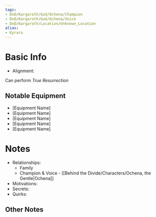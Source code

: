 ```yaml
---
tags:
- DnD/Kargaroth/God/Ochena/Champion
- DnD/Kargaroth/God/Ochena/Voice
- DnD/Kargaroth/Location/Unknown_Location
alias:
- Kyrara
---
```

# Basic Info
- Alignment: 

Can perform _True Resurrection_

## Notable Equipment
- [Equipment Name]
- [Equipment Name]
- [Equipment Name]
- [Equipment Name]
- [Equipment Name]

# Notes
- Relationships: 
	- Family
	- Champion & Voice - [[Behind the Divide/Characters/Ochena, the Gentle|Ochena]]
- Motivations: 
- Secrets: 
- Quirks: 

## Other Notes
